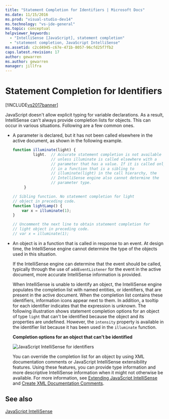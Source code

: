 ```yaml
---
title: "Statement Completion for Identifiers | Microsoft Docs"
ms.date: 11/15/2016
ms.prod: "visual-studio-dev14"
ms.technology: "vs-ide-general"
ms.topic: conceptual
helpviewer_keywords: 
  - "IntelliSense [JavaScript], statement completion"
  - "statement completion, JavaScript IntelliSense"
ms.assetid: c2cd4945-c67e-471b-8057-96cfd25f7fb2
caps.latest.revision: 17
author: gewarren
ms.author: gewarren
manager: jillfra
---
```

# Statement Completion for Identifiers
[!INCLUDE[vs2017banner](../includes/vs2017banner.md)]

JavaScript doesn't allow explicit typing for variable declarations. As a result, IntelliSense can't always provide completion lists for objects. This can occur in various situations. Following are a few common ones.  
  
- A parameter is declared, but it has not been called elsewhere in the active document, as shown in the following example.  
  
  ```javascript  
  function illuminate(light) {  
           light.  // Accurate statement completion is not available   
                   // unless illuminate is called elsewhere with a   
                   // parameter that has a value. If it is called only  
                   // in a function that is a sibling to   
                   // illuminate(light) in the call hierarchy, the   
                   // IntelliSense engine also cannot determine the   
                   // parameter type.  
       }  
  
  // Sibling function. No statement completion for light   
  // object in preceding code.  
  function lightLamp() {  
      var x = illuminate(1);  
  }  
  
  // Uncomment the next line to obtain statement completion for  
  // light object in preceding code.  
  // var x = illuminate(1);  
  ```  
  
- An object is in a function that is called in response to an event. At design time, the IntelliSense engine cannot determine the type of the objects used in this situation.  
  
   If the IntelliSense engine can determine that the event should be called, typically through the use of `addEventListener` for the event in the active document, more accurate IntelliSense information is provided.  
  
  When IntelliSense is unable to identify an object, the IntelliSense engine populates the completion list with named entities, or identifiers, that are present in the active document. When the completion list contains these identifiers, information icons appear next to them. In addition, a tooltip for each identifier indicates that the expression is unknown. The following illustration shows statement completion options for an object of type `light` that can't be identified because the object and its properties are undefined. However, the `intensity` property is available in the identifier list because it has been used in the `illuminate` function.  
  
  **Completion options for an object that can't be identified**  
  
  ![JavaScript IntelliSense for identifiers](../ide/media/js-intellisense-identifiers.png "js_intellisense_identifiers")  
  
  You can override the completion list for an object by using XML documentation comments or JavaScript IntelliSense extensibility features. Using these features, you can provide type information and more descriptive IntelliSense information when it might not otherwise be available. For more information, see [Extending JavaScript IntelliSense](../ide/extending-javascript-intellisense.md) and [Create XML Documentation Comments](../ide/create-xml-documentation-comments-for-javascript-intellisense.md).  
  
## See also  
 [JavaScript IntelliSense](../ide/javascript-intellisense.md)
